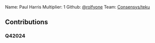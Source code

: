 Name: Paul Harris
Multiplier: 1
Github: [@rolfyone](https://github.com/rolfyone)
Team: [Consensys/teku](https://github.com/Consensys/teku/pulls?q=author%3Arolfyone)

## Contributions
### Q42024
